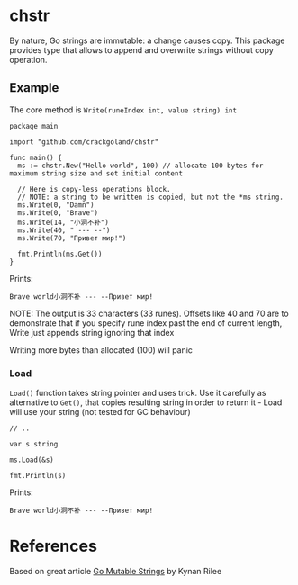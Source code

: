 # chstr
By nature, Go strings are immutable: a change causes copy. This package provides type that allows to append and overwrite strings without copy operation.

## Example

The core method is `Write(runeIndex int, value string) int`

    package main

    import "github.com/crackgoland/chstr"

    func main() {
      ms := chstr.New("Hello world", 100) // allocate 100 bytes for maximum string size and set initial content
      
      // Here is copy-less operations block. 
      // NOTE: a string to be written is copied, but not the *ms string.
      ms.Write(0, "Damn")
      ms.Write(0, "Brave")
      ms.Write(14, "小洞不补")
      ms.Write(40, " --- --")
      ms.Write(70, "Привет мир!")
      
      fmt.Println(ms.Get())
    }
    
Prints:

    Brave world小洞不补 --- --Привет мир!
    
NOTE: The output is 33 characters (33 runes). Offsets like 40 and 70 are to demonstrate that if you specify rune index past the end of current length, Write just appends string ignoring that index

Writing more bytes than allocated (100) will panic

### Load
`Load()` function takes string pointer and uses trick. Use it carefully as alternative to `Get()`, that copies resulting string in order to return it - Load will use your string (not tested for GC behaviour)

    // ..

	var s string
    
	ms.Load(&s)
    
	fmt.Println(s)
    
Prints:

    Brave world小洞不补 --- --Привет мир!


# References
Based on great article [Go Mutable Strings](https://medium.com/kokster/mutable-strings-in-golang-298d422d01bc) by Kynan Rilee
